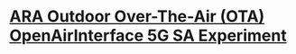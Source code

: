 # [ARA Outdoor Over-The-Air (OTA) OpenAirInterface 5G SA Experiment](https://arawireless.readthedocs.io/en/latest/ara_experiments/araran_experiments/OAI_OTA_Outdoor.html#araran-experiment-oai-outdoor)
